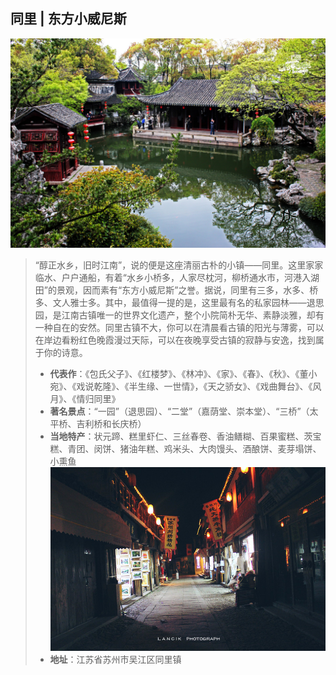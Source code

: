 ## 同里 | 东方小威尼斯
![](.topwrite/assets/六大古镇/4同里1.jpeg)
> “醇正水乡，旧时江南”，说的便是这座清丽古朴的小镇——同里。这里家家临水、户户通船，有着“水乡小桥多，人家尽枕河，柳桥通水市，河港入湖田”的景观，因而素有“东方小威尼斯”之誉。据说，同里有三多，水多、桥多、文人雅士多。其中，最值得一提的是，这里最有名的私家园林——退思园，是江南古镇唯一的世界文化遗产，整个小院简朴无华、素静淡雅，却有一种自在的安然。同里古镇不大，你可以在清晨看古镇的阳光与薄雾，可以在岸边看粉红色晚霞漫过天际，可以在夜晚享受古镇的寂静与安逸，找到属于你的诗意。
> * **代表作**：《包氏父子》、《红楼梦》、《林冲》、《家》、《春》、《秋》、《董小宛》、《戏说乾隆》、《半生缘、一世情》，《天之骄女》、《戏曲舞台》、《风月》、《情归同里》
> * **著名景点**：“一园”（退思园）、“二堂”（嘉荫堂、崇本堂）、“三桥”（太平桥、吉利桥和长庆桥）
> * **当地特产**：状元蹄、糕里虾仁、三丝春卷、香油鳝糊、百果蜜糕、茨宝糕、青团、闵饼、猪油年糕、鸡米头、大肉馒头、酒酿饼、麦芽塌饼、小熏鱼
![](.topwrite/assets/六大古镇/4同里2.jpeg)
> * **地址**：江苏省苏州市吴江区同里镇